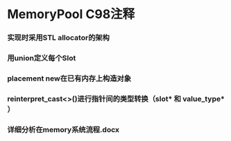 MemoryPool C98注释
==========
### 实现时采用STL allocator的架构
### 用union定义每个Slot
### placement new在已有内存上构造对象
### reinterpret_cast<>()进行指针间的类型转换（slot* 和 value_type* ）
### 详细分析在memory系统流程.docx
